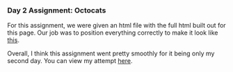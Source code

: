 ### Day 2 Assignment: Octocats

For this assignment, we were given an html file with the full html built out for this page. Our job was to position everything correctly to make it look like [this](https://raw.githubusercontent.com/tiy-greenville-frontend-2016-feb/assets/master/assignments/html-intro-layout/octodex.png).

Overall, I think this assignment went pretty smoothly for it being only my second day. You can view my attempt [here](nebulous-art.surge.sh).
